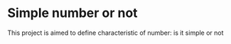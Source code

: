 # Simple number or not
This project is aimed to define characteristic of number: is it simple or not

